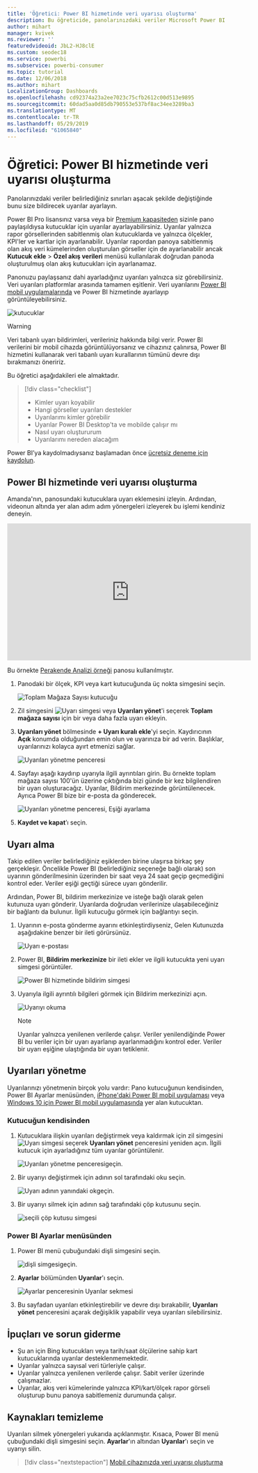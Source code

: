 ```yaml
---
title: 'Öğretici: Power BI hizmetinde veri uyarısı oluşturma'
description: Bu öğreticide, panolarınızdaki veriler Microsoft Power BI hizmetinde belirlediğiniz sınırları aşacak şekilde değiştiğinde bunu size bildirecek uyarılar koymayı öğreneceksiniz.
author: mihart
manager: kvivek
ms.reviewer: ''
featuredvideoid: JbL2-HJ8clE
ms.custom: seodec18
ms.service: powerbi
ms.subservice: powerbi-consumer
ms.topic: tutorial
ms.date: 12/06/2018
ms.author: mihart
LocalizationGroup: Dashboards
ms.openlocfilehash: cd92374a23a2ee7023c75cfb2612c00d513e9895
ms.sourcegitcommit: 60dad5aa0d85db790553e537bf8ac34ee3289ba3
ms.translationtype: MT
ms.contentlocale: tr-TR
ms.lasthandoff: 05/29/2019
ms.locfileid: "61065840"
---
```

# <a name="tutorial-set-data-alerts-in-power-bi-service"></a>Öğretici: Power BI hizmetinde veri uyarısı oluşturma
Panolarınızdaki veriler belirlediğiniz sınırları aşacak şekilde değiştiğinde bunu size bildirecek uyarılar ayarlayın. 

Power BI Pro lisansınız varsa veya bir [Premium kapasiteden](../service-premium-what-is.md) sizinle pano paylaşıldıysa kutucuklar için uyarılar ayarlayabilirsiniz. Uyarılar yalnızca rapor görsellerinden sabitlenmiş olan kutucuklarda ve yalnızca ölçekler, KPI'ler ve kartlar için ayarlanabilir. Uyarılar rapordan panoya sabitlenmiş olan akış veri kümelerinden oluşturulan görseller için de ayarlanabilir ancak **Kutucuk ekle** > **Özel akış verileri** menüsü kullanılarak doğrudan panoda oluşturulmuş olan akış kutucukları için ayarlanamaz. 

Panonuzu paylaşsanız dahi ayarladığınız uyarıları yalnızca siz görebilirsiniz. Veri uyarıları platformlar arasında tamamen eşitlenir. Veri uyarılarını [Power BI mobil uygulamalarında](mobile/mobile-set-data-alerts-in-the-mobile-apps.md) ve Power BI hizmetinde ayarlayıp görüntüleyebilirsiniz. 

![kutucuklar](../media/service-set-data-alerts/powerbi-alert-types-new.png)

> [!WARNING]
> Veri tabanlı uyarı bildirimleri, verileriniz hakkında bilgi verir. Power BI verilerini bir mobil cihazda görüntülüyorsanız ve cihazınız çalınırsa, Power BI hizmetini kullanarak veri tabanlı uyarı kurallarının tümünü devre dışı bırakmanızı öneririz.
> 

Bu öğretici aşağıdakileri ele almaktadır.
> [!div class="checklist"]
> * Kimler uyarı koyabilir
> * Hangi görseller uyarıları destekler
> * Uyarılarımı kimler görebilir
> * Uyarılar Power BI Desktop'ta ve mobilde çalışır mı
> * Nasıl uyarı oluştururum
> * Uyarılarımı nereden alacağım

Power BI’ya kaydolmadıysanız başlamadan önce [ücretsiz deneme için kaydolun](https://app.powerbi.com/signupredirect?pbi_source=web).

## <a name="set-data-alerts-in-power-bi-service"></a>Power BI hizmetinde veri uyarısı oluşturma
Amanda'nın, panosundaki kutucuklara uyarı eklemesini izleyin. Ardından, videonun altında yer alan adım adım yönergeleri izleyerek bu işlemi kendiniz deneyin.

<iframe width="560" height="315" src="https://www.youtube.com/embed/JbL2-HJ8clE" frameborder="0" allowfullscreen></iframe>

Bu örnekte [Perakende Analizi örneği](http://go.microsoft.com/fwlink/?LinkId=529778) panosu kullanılmıştır.

1. Panodaki bir ölçek, KPI veya kart kutucuğunda üç nokta simgesini seçin.
   
   ![Toplam Mağaza Sayısı kutucuğu](media/end-user-alerts/powerbi-card.png)
2. Zil simgesini ![Uyarı simgesi](media/end-user-alerts/power-bi-bell-icon.png) veya **Uyarıları yönet**'i seçerek **Toplam mağaza sayısı** için bir veya daha fazla uyarı ekleyin.
   
1. **Uyarıları yönet** bölmesinde **+ Uyarı kuralı ekle**'yi seçin.  Kaydırıcının **Açık** konumda olduğundan emin olun ve uyarınıza bir ad verin. Başlıklar, uyarılarınızı kolayca ayırt etmenizi sağlar.
   
   ![Uyarıları yönetme penceresi](media/end-user-alerts/powerbi-alert-title.png)
4. Sayfayı aşağı kaydırıp uyarıyla ilgili ayrıntıları girin.  Bu örnekte toplam mağaza sayısı 100'ün üzerine çıktığında bizi günde bir kez bilgilendiren bir uyarı oluşturacağız. Uyarılar, Bildirim merkezinde görüntülenecek. Ayrıca Power BI bize bir e-posta da gönderecek.
   
   ![Uyarıları yönetme penceresi, Eşiği ayarlama](media/end-user-alerts/power-bi-set-alert-details.png)
5. **Kaydet ve kapat**’ı seçin.

## <a name="receiving-alerts"></a>Uyarı alma
Takip edilen veriler belirlediğiniz eşiklerden birine ulaşırsa birkaç şey gerçekleşir. Öncelikle Power BI (belirlediğiniz seçeneğe bağlı olarak) son uyarının gönderilmesinin üzerinden bir saat veya 24 saat geçip geçmediğini kontrol eder. Veriler eşiği geçtiği sürece uyarı gönderilir.

Ardından, Power BI, bildirim merkezinize ve isteğe bağlı olarak gelen kutunuza uyarı gönderir. Uyarılarda doğrudan verilerinize ulaşabileceğiniz bir bağlantı da bulunur. İlgili kutucuğu görmek için bağlantıyı seçin.  

1. Uyarının e-posta gönderme ayarını etkinleştirdiyseniz, Gelen Kutunuzda aşağıdakine benzer bir ileti görürsünüz.
   
   ![Uyarı e-postası](media/end-user-alerts/powerbi-alerts-email.png)
2. Power BI, **Bildirim merkezinize** bir ileti ekler ve ilgili kutucukta yeni uyarı simgesi görüntüler.
   
   ![Power BI hizmetinde bildirim simgesi](media/end-user-alerts/powerbi-alert-notifications.png)
3. Uyarıyla ilgili ayrıntılı bilgileri görmek için Bildirim merkezinizi açın.
   
    ![Uyarıyı okuma](media/end-user-alerts/powerbi-alert-notification.png)
   
   > [!NOTE]
   > Uyarılar yalnızca yenilenen verilerde çalışır. Veriler yenilendiğinde Power BI bu veriler için bir uyarı ayarlanıp ayarlanmadığını kontrol eder. Veriler bir uyarı eşiğine ulaştığında bir uyarı tetiklenir.
   > 
   > 

## <a name="managing-alerts"></a>Uyarıları yönetme
Uyarılarınızı yönetmenin birçok yolu vardır: Pano kutucuğunun kendisinden, Power BI Ayarlar menüsünden, [iPhone'daki Power BI mobil uygulaması](mobile/mobile-set-data-alerts-in-the-mobile-apps.md) veya [Windows 10 için Power BI mobil uygulamasında](mobile/mobile-set-data-alerts-in-the-mobile-apps.md) yer alan kutucuktan.

### <a name="from-the-tile-itself"></a>Kutucuğun kendisinden
1. Kutucuklara ilişkin uyarıları değiştirmek veya kaldırmak için zil simgesini ![Uyarı simgesi](media/end-user-alerts/power-bi-bell-icon.png) seçerek **Uyarıları yönet** penceresini yeniden açın. İlgili kutucuk için ayarladığınız tüm uyarılar görüntülenir.
   
    ![Uyarıları yönetme penceresi](media/end-user-alerts/powerbi-see-alerts.png)geçin.
2. Bir uyarıyı değiştirmek için adının sol tarafındaki oku seçin.
   
    ![Uyarı adının yanındaki ok](media/end-user-alerts/powerbi-see-alerts-arrow.png)geçin.
3. Bir uyarıyı silmek için adının sağ tarafındaki çöp kutusunu seçin.
   
      ![seçili çöp kutusu simgesi](media/end-user-alerts/powerbi-see-alerts-delete.png)

### <a name="from-the-power-bi-settings-menu"></a>Power BI Ayarlar menüsünden
1. Power BI menü çubuğundaki dişli simgesini seçin.
   
    ![dişli simgesi](media/end-user-alerts/powerbi-gear-icon.png)geçin.
2. **Ayarlar** bölümünden **Uyarılar**'ı seçin.
   
    ![Ayarlar penceresinin Uyarılar sekmesi](media/end-user-alerts/powerbi-alert-settings.png)
3. Bu sayfadan uyarıları etkinleştirebilir ve devre dışı bırakabilir, **Uyarıları yönet** penceresini açarak değişiklik yapabilir veya uyarıları silebilirsiniz.

## <a name="tips-and-troubleshooting"></a>İpuçları ve sorun giderme
* Şu an için Bing kutucukları veya tarih/saat ölçülerine sahip kart kutucuklarında uyarılar desteklenmemektedir.
* Uyarılar yalnızca sayısal veri türleriyle çalışır.
* Uyarılar yalnızca yenilenen verilerde çalışır. Sabit veriler üzerinde çalışmazlar.
* Uyarılar, akış veri kümelerinde yalnızca KPI/kart/ölçek rapor görseli oluşturup bunu panoya sabitlemeniz durumunda çalışır.

## <a name="clean-up-resources"></a>Kaynakları temizleme
Uyarıları silmek yönergeleri yukarıda açıklanmıştır. Kısaca, Power BI menü çubuğundaki dişli simgesini seçin. **Ayarlar**'ın altından **Uyarılar**'ı seçin ve uyarıyı silin.

> [!div class="nextstepaction"]
> [Mobil cihazınızda veri uyarısı oluşturma](mobile/mobile-set-data-alerts-in-the-mobile-apps.md)


